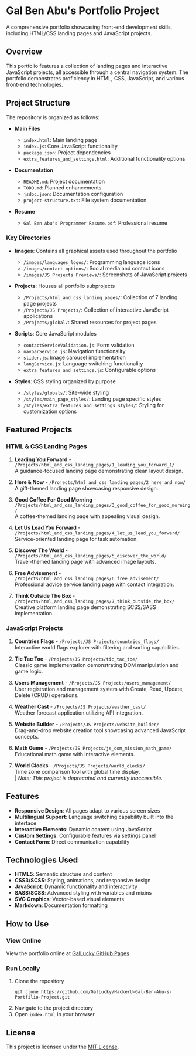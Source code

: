 # Gal Ben Abu's Portfolio Project

A comprehensive portfolio showcasing front-end development skills, including HTML/CSS landing pages and JavaScript projects.

## Overview

This portfolio features a collection of landing pages and interactive JavaScript projects, all accessible through a central navigation system. The portfolio demonstrates proficiency in HTML, CSS, JavaScript, and various front-end technologies.

## Project Structure

The repository is organized as follows:

-   **Main Files**

    -   `index.html`: Main landing page
    -   `index.js`: Core JavaScript functionality
    -   `package.json`: Project dependencies
    -   `extra_features_and_settings.html`: Additional functionality options

-   **Documentation**

    -   `README.md`: Project documentation
    -   `TODO.md`: Planned enhancements
    -   `jsdoc.json`: Documentation configuration
    -   `project-structure.txt`: File system documentation

-   **Resume**
    -   `Gal Ben Abu's Programmer Resume.pdf`: Professional resume

### Key Directories

-   **Images**: Contains all graphical assets used throughout the portfolio

    -   `/images/languages_logos/`: Programming language icons
    -   `/images/contact-options/`: Social media and contact icons
    -   `/images/JS Projects Previews/`: Screenshots of JavaScript projects

-   **Projects**: Houses all portfolio subprojects

    -   `/Projects/html_and_css_landing_pages/`: Collection of 7 landing page projects
    -   `/Projects/JS Projects/`: Collection of interactive JavaScript applications
    -   `/Projects/global/`: Shared resources for project pages

-   **Scripts**: Core JavaScript modules

    -   `contactServiceValidation.js`: Form validation
    -   `navbarService.js`: Navigation functionality
    -   `slider.js`: Image carousel implementation
    -   `langService.js`: Language switching functionality
    -   `extra_features_and_settings.js`: Configurable options

-   **Styles**: CSS styling organized by purpose
    -   `/styles/globals/`: Site-wide styling
    -   `/styles/main_page_styles/`: Landing page specific styles
    -   `/styles/extra_features_and_settings_styles/`: Styling for customization options

## Featured Projects

### HTML & CSS Landing Pages

1. **Leading You Forward** - `/Projects/html_and_css_landing_pages/1_leading_you_forward_1/`  
   A guidance-focused landing page demonstrating clean layout design.

2. **Here & Now** - `/Projects/html_and_css_landing_pages/2_here_and_now/`  
   A gift-themed landing page showcasing responsive design.

3. **Good Coffee For Good Morning** - `/Projects/html_and_css_landing_pages/3_good_coffee_for_good_morning/`  
   A coffee-themed landing page with appealing visual design.

4. **Let Us Lead You Forward** - `/Projects/html_and_css_landing_pages/4_let_us_lead_you_forward/`  
   Service-oriented landing page for task automation.

5. **Discover The World** - `/Projects/html_and_css_landing_pages/5_discover_the_world/`  
   Travel-themed landing page with advanced image layouts.

6. **Free Advisement** - `/Projects/html_and_css_landing_pages/6_free_advisement/`  
   Professional advice service landing page with contact integration.

7. **Think Outside The Box** - `/Projects/html_and_css_landing_pages/7_think_outside_the_box/`  
   Creative platform landing page demonstrating SCSS/SASS implementation.

### JavaScript Projects

1. **Countries Flags** - `/Projects/JS Projects/countries_flags/`  
   Interactive world flags explorer with filtering and sorting capabilities.

2. **Tic Tac Toe** - `/Projects/JS Projects/tic_tac_toe/`  
   Classic game implementation demonstrating DOM manipulation and game logic.

3. **Users Management** - `/Projects/JS Projects/users_management/`  
   User registration and management system with Create, Read, Update, Delete (CRUD) operations.

4. **Weather Cast** - `/Projects/JS Projects/weather_cast/`  
   Weather forecast application utilizing API integration.

5. **Website Builder** - `/Projects/JS Projects/website_builder/`  
   Drag-and-drop website creation tool showcasing advanced JavaScript concepts.

6. **Math Game** - `/Projects/JS Projects/js_dom_mission_math_game/`  
   Educational math game with interactive elements.

7. **World Clocks** - `/Projects/JS Projects/world_clocks/`  
   Time zone comparison tool with global time display.\
   | _Note: This project is deprecated and currently inaccessible._

## Features

-   **Responsive Design**: All pages adapt to various screen sizes
-   **Multilingual Support**: Language switching capability built into the interface
-   **Interactive Elements**: Dynamic content using JavaScript
-   **Custom Settings**: Configurable features via settings panel
-   **Contact Form**: Direct communication capability

## Technologies Used

-   **HTML5**: Semantic structure and content
-   **CSS3/SCSS**: Styling, animations, and responsive design
-   **JavaScript**: Dynamic functionality and interactivity
-   **SASS/SCSS**: Advanced styling with variables and mixins
-   **SVG Graphics**: Vector-based visual elements
-   **Markdown**: Documentation formatting

## How to Use

### View Online

View the portfolio online at [GalLucky GitHub Pages](https://gallucky.github.io/HackerU-Gal-Ben-Abu-s-Portfilio-Project/)

### Run Locally

1. Clone the repository
    ```
    git clone https://github.com/GalLucky/HackerU-Gal-Ben-Abu-s-Portfilio-Project.git
    ```
2. Navigate to the project directory
3. Open `index.html` in your browser

## License

This project is licensed under the [MIT License](LICENSE).
